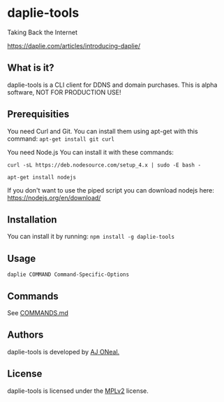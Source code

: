 # daplie-tools
Taking Back the Internet

https://daplie.com/articles/introducing-daplie/

<h2>What is it?</h2>

daplie-tools is a CLI client for DDNS and domain purchases. This is alpha software, NOT FOR PRODUCTION USE!

<h2>Prerequisities</h2>

You need Curl and Git. You can install them using apt-get with this command: `apt-get install git curl`

You need Node.js You can install it with these commands:

`curl -sL https://deb.nodesource.com/setup_4.x | sudo -E bash -`

`apt-get install nodejs`

If you don't want to use the piped script you can download nodejs here: https://nodejs.org/en/download/

<h2>Installation</h2>

You can install it by running: `npm install -g daplie-tools`

<h2>Usage</h2>

`daplie COMMAND Command-Specific-Options`

<h2>Commands</h2>

See [COMMANDS.md](COMMANDS.md)

<h2>Authors</h2>

daplie-tools is developed by <a href="https://github.com/coolaj86">AJ ONeal.</a>

<h2>License</h2>

daplie-tools is licensed under the <a href="https://spdx.org/licenses/MPL-2.0">MPLv2</a> license.
